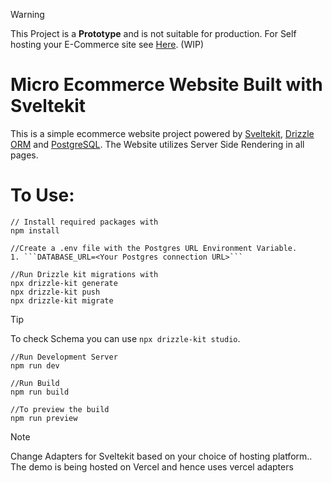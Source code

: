> [!WARNING]  
> This Project is a **Prototype** and is not suitable for production.
> For Self hosting your E-Commerce site see <a href="https://github.com/Mahinkumar/Ecomm-Svelte">Here</a>. (WIP)

# Micro Ecommerce Website Built with Sveltekit
This is a simple ecommerce website project powered by <a href="https://kit.svelte.dev/">Sveltekit<a>, <a href="https://orm.drizzle.team/">Drizzle ORM<a> and <a href="https://www.postgresql.org/">PostgreSQL<a>. The Website utilizes Server Side Rendering in all pages. 
</br>

# To Use:
```
// Install required packages with
npm install

//Create a .env file with the Postgres URL Environment Variable.
1. ```DATABASE_URL=<Your Postgres connection URL>```

//Run Drizzle kit migrations with
npx drizzle-kit generate 
npx drizzle-kit push 
npx drizzle-kit migrate
```


> [!TIP]
> To check Schema you can use ```npx drizzle-kit studio```.

```
//Run Development Server
npm run dev

//Run Build
npm run build

//To preview the build
npm run preview 
```
> [!NOTE]  
> Change Adapters for Sveltekit based on your choice of hosting platform.. The demo is being hosted on Vercel and hence uses vercel adapters

</br>

